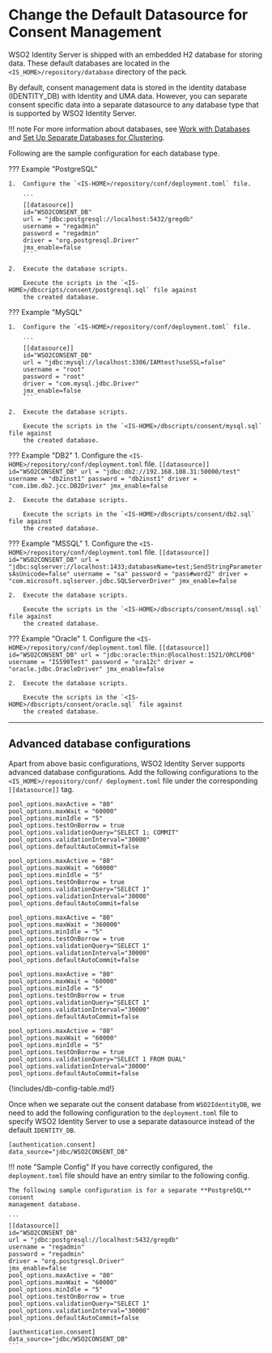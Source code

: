 # Change the Default Datasource for Consent Management

WSO2 Identity Server is shipped with an embedded H2 database for storing data. 
These default databases are located in the `<IS_HOME>/repository/database` directory 
of the pack.

By default, consent management data is stored in the identity database (IDENTITY_DB) with 
Identity and UMA data. However, you can separate consent specific data into a separate 
datasource to any database type that is supported by WSO2 Identity Server.

!!! note
    For more information about databases, see 
    [Work with Databases]({{base_path}}/deploy/work-with-databases) and [Set Up Separate Databases for Clustering]({{base_path}}/deploy/set-up-separate-databases-for-clustering).

Following are the sample configuration for each database type.

??? Example "PostgreSQL"
    
    1.  Configure the `<IS-HOME>/repository/conf/deployment.toml` file.
        
        ```
        [[datasource]]
        id="WSO2CONSENT_DB"
        url = "jdbc:postgresql://localhost:5432/gregdb"
        username = "regadmin"
        password = "regadmin"
        driver = "org.postgresql.Driver"
        jmx_enable=false
        ```
        
    2.  Execute the database scripts. 
    
        Execute the scripts in the `<IS-HOME>/dbscripts/consent/postgresql.sql` file against 
        the created database.    
          
??? Example "MySQL"

    1.  Configure the `<IS-HOME>/repository/conf/deployment.toml` file.
        
        ```
        [[datasource]]
        id="WSO2CONSENT_DB"
        url = "jdbc:mysql://localhost:3306/IAMtest?useSSL=false"
        username = "root"
        password = "root"
        driver = "com.mysql.jdbc.Driver"
        jmx_enable=false
        ```
        
    2.  Execute the database scripts. 
    
        Execute the scripts in the `<IS-HOME>/dbscripts/consent/mysql.sql` file against 
        the created database.    
            
??? Example "DB2"
    1.  Configure the `<IS-HOME>/repository/conf/deployment.toml` file.
        ```
        [[datasource]]
        id="WSO2CONSENT_DB"
        url = "jdbc:db2://192.168.108.31:50000/test"
        username = "db2inst1"
        password = "db2inst1"
        driver = "com.ibm.db2.jcc.DB2Driver"
        jmx_enable=false
        ```
        
    2.  Execute the database scripts. 
    
        Execute the scripts in the `<IS-HOME>/dbscripts/consent/db2.sql` file against 
        the created database.    


??? Example "MSSQL"
    1.  Configure the `<IS-HOME>/repository/conf/deployment.toml` file.
        ```
        [[datasource]]
        id="WSO2CONSENT_DB"
        url = "jdbc:sqlserver://localhost:1433;databaseName=test;SendStringParametersAsUnicode=false"
        username = "sa"
        password = "pass#word2"
        driver = "com.microsoft.sqlserver.jdbc.SQLServerDriver"
        jmx_enable=false
        ```
        
    2.  Execute the database scripts. 
    
        Execute the scripts in the `<IS-HOME>/dbscripts/consent/mssql.sql` file against 
        the created database.    

??? Example "Oracle"
    1.  Configure the `<IS-HOME>/repository/conf/deployment.toml` file.
        ```
        [[datasource]]
        id="WSO2CONSENT_DB"
        url = "jdbc:oracle:thin:@localhost:1521/ORCLPDB"
        username = "IS590Test"
        password = "ora12c"
        driver = "oracle.jdbc.OracleDriver"
        jmx_enable=false
        ```
        
    2.  Execute the database scripts. 
    
        Execute the scripts in the `<IS-HOME>/dbscripts/consent/oracle.sql` file against 
        the created database.    

---

## Advanced database configurations

Apart from above basic configurations, WSO2 Identity Server supports advanced database 
configurations. Add the following configurations to the `<IS_HOME>/repository/conf/
deployment.toml` file under the corresponding `[[datasource]]` tag.

``` tab="PostgreSQL"
pool_options.maxActive = "80"
pool_options.maxWait = "60000"
pool_options.minIdle = "5"
pool_options.testOnBorrow = true
pool_options.validationQuery="SELECT 1; COMMIT"
pool_options.validationInterval="30000"
pool_options.defaultAutoCommit=false
```

``` tab="MySQL"
pool_options.maxActive = "80"
pool_options.maxWait = "60000"
pool_options.minIdle = "5"
pool_options.testOnBorrow = true
pool_options.validationQuery="SELECT 1"
pool_options.validationInterval="30000"
pool_options.defaultAutoCommit=false
```

``` tab="DB2"
pool_options.maxActive = "80"
pool_options.maxWait = "360000"
pool_options.minIdle = "5"
pool_options.testOnBorrow = true
pool_options.validationQuery="SELECT 1"
pool_options.validationInterval="30000"
pool_options.defaultAutoCommit=false
```

``` tab="MSSQL"
pool_options.maxActive = "80"
pool_options.maxWait = "60000"
pool_options.minIdle = "5"
pool_options.testOnBorrow = true
pool_options.validationQuery="SELECT 1"
pool_options.validationInterval="30000"
pool_options.defaultAutoCommit=false
```

``` tab="Oracle"
pool_options.maxActive = "80"
pool_options.maxWait = "60000"
pool_options.minIdle = "5"
pool_options.testOnBorrow = true
pool_options.validationQuery="SELECT 1 FROM DUAL"
pool_options.validationInterval="30000"
pool_options.defaultAutoCommit=false
```

{!includes/db-config-table.md!}


Once when we separate out the consent database from `WSO2IdentityDB`, we need to add the 
following configuration to the `deployment.toml` file to specify WSO2 Identity Server to 
use a separate datasource instead of the default `IDENTITY_DB`.

```
[authentication.consent]
data_source="jdbc/WSO2CONSENT_DB"
```  

!!! note "Sample Config"
    If you have correctly configured, the `deployment.toml` file should have an entry 
    similar to the following config. 
    
    The following sample configuration is for a separate **PostgreSQL** consent 
    management database.
    
    ```
    [[datasource]]
    id="WSO2CONSENT_DB"
    url = "jdbc:postgresql://localhost:5432/gregdb"
    username = "regadmin"
    password = "regadmin"
    driver = "org.postgresql.Driver"
    jmx_enable=false
    pool_options.maxActive = "80"
    pool_options.maxWait = "60000"
    pool_options.minIdle = "5"
    pool_options.testOnBorrow = true
    pool_options.validationQuery="SELECT 1"
    pool_options.validationInterval="30000"
    pool_options.defaultAutoCommit=false
    
    [authentication.consent]
    data_source="jdbc/WSO2CONSENT_DB"
    ``` 